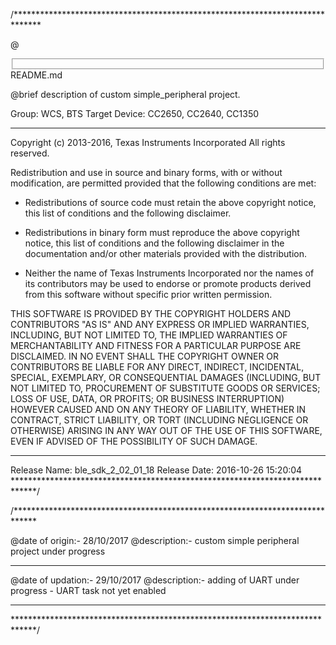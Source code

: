 /******************************************************************************

 @<fieldset></fieldset>README.md

 @brief	description of custom simple_peripheral project.

 Group: WCS, BTS
 Target Device: CC2650, CC2640, CC1350

 ******************************************************************************
 
 Copyright (c) 2013-2016, Texas Instruments Incorporated
 All rights reserved.

 Redistribution and use in source and binary forms, with or without
 modification, are permitted provided that the following conditions
 are met:

 *  Redistributions of source code must retain the above copyright
    notice, this list of conditions and the following disclaimer.

 *  Redistributions in binary form must reproduce the above copyright
    notice, this list of conditions and the following disclaimer in the
    documentation and/or other materials provided with the distribution.

 *  Neither the name of Texas Instruments Incorporated nor the names of
    its contributors may be used to endorse or promote products derived
    from this software without specific prior written permission.

 THIS SOFTWARE IS PROVIDED BY THE COPYRIGHT HOLDERS AND CONTRIBUTORS "AS IS"
 AND ANY EXPRESS OR IMPLIED WARRANTIES, INCLUDING, BUT NOT LIMITED TO,
 THE IMPLIED WARRANTIES OF MERCHANTABILITY AND FITNESS FOR A PARTICULAR
 PURPOSE ARE DISCLAIMED. IN NO EVENT SHALL THE COPYRIGHT OWNER OR
 CONTRIBUTORS BE LIABLE FOR ANY DIRECT, INDIRECT, INCIDENTAL, SPECIAL,
 EXEMPLARY, OR CONSEQUENTIAL DAMAGES (INCLUDING, BUT NOT LIMITED TO,
 PROCUREMENT OF SUBSTITUTE GOODS OR SERVICES; LOSS OF USE, DATA, OR PROFITS;
 OR BUSINESS INTERRUPTION) HOWEVER CAUSED AND ON ANY THEORY OF LIABILITY,
 WHETHER IN CONTRACT, STRICT LIABILITY, OR TORT (INCLUDING NEGLIGENCE OR
 OTHERWISE) ARISING IN ANY WAY OUT OF THE USE OF THIS SOFTWARE,
 EVEN IF ADVISED OF THE POSSIBILITY OF SUCH DAMAGE.

 ******************************************************************************
 Release Name: ble_sdk_2_02_01_18
 Release Date: 2016-10-26 15:20:04
 *****************************************************************************/

/*****************************************************************************

 @date of origin:-	28/10/2017
 @description:-		custom simple peripheral project under progress

 *****************************************************************************

 @date of updation:-	29/10/2017
 @description:-		adding of UART under progress - UART task not yet enabled

 *****************************************************************************

 *****************************************************************************/
